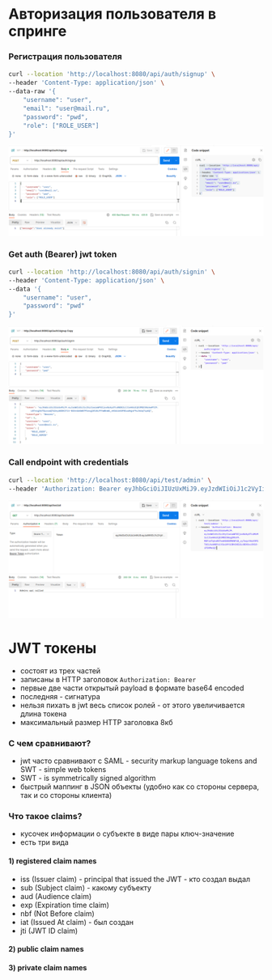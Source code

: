 # Авторизация пользователя в спринге

### Регистрация пользователя
```bash
curl --location 'http://localhost:8080/api/auth/signup' \
--header 'Content-Type: application/json' \
--data-raw '{
    "username": "user",
    "email": "user@mail.ru",
    "password": "pwd",
    "role": ["ROLE_USER"]
}'
```


![img.png](img/img.png)


### Get auth (Bearer) jwt token

```bash
curl --location 'http://localhost:8080/api/auth/signin' \
--header 'Content-Type: application/json' \
--data '{
    "username": "user",
    "password": "pwd"
}'
```

![img_1.png](img/img_1.png)



### Call endpoint with credentials

```bash
curl --location 'http://localhost:8080/api/test/admin' \
--header 'Authorization: Bearer eyJhbGciOiJIUzUxMiJ9.eyJzdWIiOiJ1c2VyIiwiaWF0IjoxNzAyOTc4MzM1LCJleHAiOjE3MDI5Nzg5MzV9.MDFidTqVuRX7emHS08fMKNPiB_zy7eqxYHoX9PST4CLXubN8YsltSoiHYiCBh5XE21c0EXOxcfX5f-iFOXMe1Q'
```

![img_2.png](img/img_2.png)


# JWT токены 
- состоят из трех частей
- записаны в HTTP заголовок `Authorization: Bearer`
- первые две части открытый payload в формате base64 encoded
- последняя - сигнатура
- нельзя пихать в jwt весь список ролей - от этого увеличивается длина токена
- максимальный размер HTTP заголовка 8кб

### С чем сравнивают?
- jwt часто сравнивают с SAML - security markup language tokens and SWT - simple web tokens
- SWT - is symmetrically signed algorithm
- быстрый маппинг в JSON объекты (удобно как со стороны сервера, так и со стороны клиента)

### Что такое claims?
- кусочек информации о субъекте в виде пары ключ-значение
- есть три вида
#### 1) registered claim names
- iss (Issuer claim) - principal that issued the JWT - кто создал выдал
- sub (Subject claim) - какому субъекту
- aud (Audience claim) 
- exp (Expiration time claim)
- nbf (Not Before claim)
- iat (Issued At claim) - был создан
- jti (JWT ID claim)
#### 2) public claim names
#### 3) private claim names